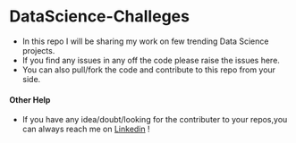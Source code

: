 # DataScience-Challeges

*  In this repo I will be sharing my work on few trending Data Science projects.
*  If you find any issues in any off the code please raise the issues here.
* You can also pull/fork the code and contribute to this repo from your side.


#### Other Help
*  If you have any idea/doubt/looking for the contributer to your repos,you can always reach me on <a href="https://www.linkedin.com/in/bharikrishnareddy12aug1999">Linkedin</a> !

